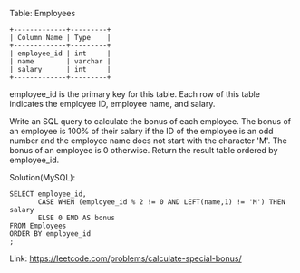 Table: Employees
```
+-------------+---------+
| Column Name | Type    |
+-------------+---------+
| employee_id | int     |
| name        | varchar |
| salary      | int     |
+-------------+---------+
```
employee_id is the primary key for this table.
Each row of this table indicates the employee ID, employee name, and salary.
 
Write an SQL query to calculate the bonus of each employee. The bonus of an employee is 100% of their salary if the ID of the employee is an odd number and the employee name does not start with the character 'M'. The bonus of an employee is 0 otherwise.
Return the result table ordered by employee_id.

Solution(MySQL):
```
SELECT employee_id,
       CASE WHEN (employee_id % 2 != 0 AND LEFT(name,1) != 'M') THEN salary
       ELSE 0 END AS bonus
FROM Employees
ORDER BY employee_id
;
```
Link: https://leetcode.com/problems/calculate-special-bonus/
